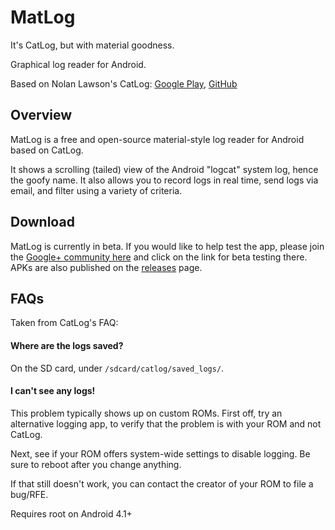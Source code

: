 MatLog
=========
It's CatLog, but with material goodness.

Graphical log reader for Android.

Based on Nolan Lawson's CatLog: [Google Play][1], [GitHub][2]

Overview
---------
MatLog is a free and open-source material-style log reader for Android based on CatLog.

It shows a scrolling (tailed) view of the Android "logcat" system log, 
hence the goofy name.  It also allows you to record logs in real time, send logs via email, 
and filter using a variety of criteria.

Download
--------------
MatLog is currently in beta. If you would like to help test the app, please join the [Google+ 
community here][3] and click on the link for beta testing there. APKs are also published
on the [releases][4] page.

FAQs
-------------
Taken from CatLog's FAQ:

#### Where are the logs saved?

On the SD card, under ```/sdcard/catlog/saved_logs/```.

#### I can't see any logs!

This problem typically shows up on custom ROMs.  First off, try an alternative logging app, to verify that
the problem is with your ROM and not CatLog.

Next, see if your ROM offers system-wide settings to disable logging.  Be sure to reboot after you change anything.

If that still doesn't work, you can contact the creator of your ROM to file a bug/RFE.

Requires root on Android 4.1+


[1]: https://play.google.com/store/apps/details?id=com.nolanlawson.logcat
[2]: https://github.com/nolanlawson/Catlog
[3]: https://plus.google.com/u/0/communities/108705871773878445106
[4]: https://github.com/plusCubed/matlog/releases
